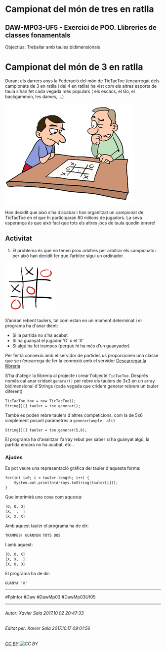 # Campionat del món de tres en ratlla
## DAW-MP03-UF5 - Exercici de POO. Llibreries de classes fonamentals
Objectius: Treballar amb taules bidimensionals

Campionat del món de 3 en ratlla
==========================================

Durant els darrers anys la Federació del món de TicTacToe (encarregat dels campionats de 3 en ratlla i del 4 en ratlla) ha vist com els altres esports de taula s’han fet cada vegada més populars ( els escacs, el Go, el backgammon, les dames, …)

![Campionat de Tres en ratlla](https://raw.githubusercontent.com/utrescu/utrescu.github.io/master/images/tictactoe1.png)

Han decidit que això s’ha d’acabar i han organitzat un campionat de TicTacToe en el que hi participaran 80 milions de jugadors. La seva esperança és que això faci que tots els altres jocs de taula quedin enrere!

Activitat
------------------

1. El problema és que no tenen prou arbitres per arbitrar els campionats i per això han decidit fer que l’arbitre sigui un ordinador. 

![Tres en ratlla](https://raw.githubusercontent.com/utrescu/utrescu.github.io/master/images/tictactoe2.png)

S’aniran rebent taulers, tal com estan en un moment determinat i el programa ha d'anar dient: 

* Si la partida no s’ha acabat
* Si ha guanyat el jugador ‘O’ o el ‘X’ 
* Si algú ha fet trampes (perquè hi ha més d’un guanyador)

Per fer la connexió amb el servidor de partides us proporcionen una classe que se n’encarrega de fer la connexió amb el servidor [Descarregar la llibreria](https://drive.google.com/file/d/0BxakKCNfTojqYzJQTXl3RkVOTFk/view?usp=sharing)

S'ha d'afegir la llibreria al projecte i crear l'objecte `TicTacToe`. Després només cal anar cridant `generar()` per rebre els taulers de 3x3 en un array bidimensional d'Strings (cada vegada que cridem generar rebrem un tauler diferent)

    TicTacToe toe = new TicTacToe();    
    String[][] tauler = toe.generar();

També es poden rebre taulers d'altres competicions, com la de 5x6 simplement posant paràmetres a `generar(ample, alt)`

    String[][] tauler = toe.generar(5,6);

El programa ha d'analitzar l'array rebut per saber si ha guanyat algú, la partida encara no ha acabat, etc..

### Ajudes

Es pot veure una representació gràfica del tauler d'aquesta forma: 

    for(int i=0; i < tauler.length; i++) {
        System.out.println(Arrays.toString(tauler[i]));
    }

Que imprimirà una cosa com aquesta:

    [O, O, O]
    [X,  ,  ]
    [X, X, X]

Amb aquest tauler el programa ha de dir: 

    TRAMPES! GUANYEN TOTS DOS

I amb aquest: 

    [O, O, X]
    [X, X,  ]
    [X, O, O]

El programa ha de dir: 

    GUANYA 'X'

---

#FpInfor #Daw #DawMp03 #DawMp03Uf05

---

###### Autor: Xavier Sala 2017.10.02 20:47:33
###### Editat per: Xavier Sala 2017.10.17 09:01:56
###### [CC BY](https://creativecommons.org/licenses/by/4.0/) ![CC BY](https://licensebuttons.net/l/by/3.0/80x15.png)
